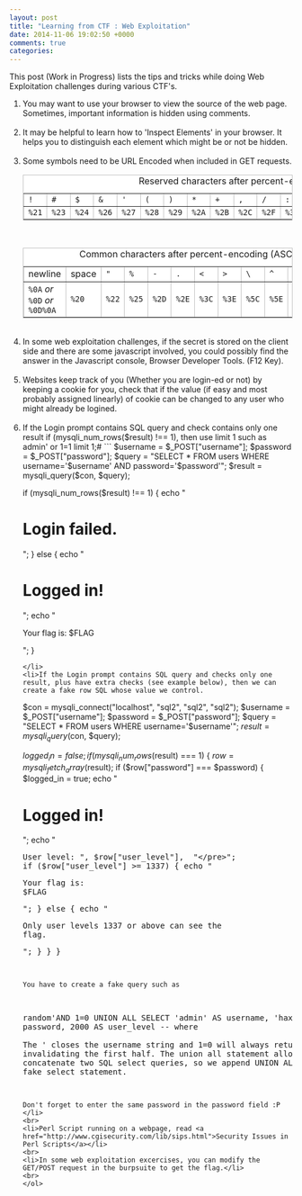 ```yaml
---
layout: post
title: "Learning from CTF : Web Exploitation"
date: 2014-11-06 19:02:50 +0000
comments: true
categories: 
---
```

This post (Work in Progress) lists the tips and tricks while doing Web Exploitation challenges during various CTF's.
<!-- more -->
<ol>
<li> You may want to use your browser to view the source of the web page. Sometimes, important information is hidden using comments.</li>
<br>
<li> It may be helpful to learn how to 'Inspect Elements' in your browser. It helps you to distinguish each element which might be or not be hidden. </li>
<br>
<li> Some symbols need to be URL Encoded when included in GET requests.
<br>
<table cellpadding="6px" border="1" style="border:1px solid #C0C0C0; border-collapse:collapse; background-color:white;">
<caption>Reserved characters after percent-encoding</caption>
<tr>
<td><code>!</code></td>
<td><code>#</code></td>
<td><code>$</code></td>
<td><code>&amp;</code></td>
<td><code>'</code></td>
<td><code>(</code></td>
<td><code>)</code></td>
<td><code>*</code></td>
<td><code>+</code></td>
<td><code>,</code></td>
<td><code>/</code></td>
<td><code>:</code></td>
<td><code>;</code></td>
<td><code>=</code></td>
<td><code>?</code></td>
<td><code>@</code></td>
<td><code>[</code></td>
<td><code>]</code></td>
</tr>
<tr>
<td><code>%21</code></td>
<td><code>%23</code></td>
<td><code>%24</code></td>
<td><code>%26</code></td>
<td><code>%27</code></td>
<td><code>%28</code></td>
<td><code>%29</code></td>
<td><code>%2A</code></td>
<td><code>%2B</code></td>
<td><code>%2C</code></td>
<td><code>%2F</code></td>
<td><code>%3A</code></td>
<td><code>%3B</code></td>
<td><code>%3D</code></td>
<td><code>%3F</code></td>
<td><code>%40</code></td>
<td><code>%5B</code></td>
<td><code>%5D</code></td>
</tr>
</table>
<br>
<table cellpadding="6px" border="1" style="border:1px solid #C0C0C0; border-collapse:collapse; background-color:white;">
<caption>Common characters after percent-encoding (ASCII or UTF-8 based)</caption>
<tr>
<td>newline</td>
<td>space</td>
<td><code>"</code></td>
<td><code>%</code></td>
<td><code>-</code></td>
<td><code>.</code></td>
<td><code>&lt;</code></td>
<td><code>&gt;</code></td>
<td><code>\</code></td>
<td><code>^</code></td>
<td><code>_</code></td>
<td><code>`</code></td>
<td><code>{</code></td>
<td><code>|</code></td>
<td><code>}</code></td>
<td><code>~</code></td>
</tr>
<tr>
<td><code>%0A</code> <i>or</i> <code>%0D</code> <i>or</i> <code>%0D%0A</code></td>
<td><code>%20</code></td>
<td><code>%22</code></td>
<td><code>%25</code></td>
<td><code>%2D</code></td>
<td><code>%2E</code></td>
<td><code>%3C</code></td>
<td><code>%3E</code></td>
<td><code>%5C</code></td>
<td><code>%5E</code></td>
<td><code>%5F</code></td>
<td><code>%60</code></td>
<td><code>%7B</code></td>
<td><code>%7C</code></td>
<td><code>%7D</code></td>
<td><code>%7E</code></td>
</tr>
</table>
</li>
<br>
<li> In some web exploitation challenges, if the secret is stored on the client side and there are some javascript involved, you could possibly find the answer in the Javascript console, Browser Developer Tools.  (F12 Key).</li>
<br>
<li>Websites keep track of you (Whether you are login-ed or not) by keeping a cookie for you, check that if the value (if easy and most probably assigned linearly) of cookie can be changed to any user who might already be logined.</li>
<br>
<li>If the Login prompt contains SQL query and check contains only one result if (mysqli_num_rows($result) !== 1), then use limit 1 such as admin' or 1=1 limit 1;#
```
$username = $_POST["username"];
$password = $_POST["password"];
$query = "SELECT * FROM users WHERE username='$username' AND password='$password'";
$result = mysqli_query($con, $query);

if (mysqli_num_rows($result) !== 1) {
  echo "<h1>Login failed.</h1>";
} else {
  echo "<h1>Logged in!</h1>";
  echo "<p>Your flag is: $FLAG</p>";
}
```
</li>
<li>If the Login prompt contains SQL query and checks only one result, plus have extra checks (see example below), then we can create a fake row SQL whose value we control.
```
$con = mysqli_connect("localhost", "sql2", "sql2", "sql2");
$username = $_POST["username"];
$password = $_POST["password"];
$query = "SELECT * FROM users WHERE username='$username'";
$result = mysqli_query($con, $query);

$logged_in = false;
if (mysqli_num_rows($result) === 1) {
  $row = mysqli_fetch_array($result);
  if ($row["password"] === $password) {
    $logged_in = true;
    echo "<h1>Logged in!</h1>";
    echo "<pre>User level: ", $row["user_level"],  "</pre>";
    if ($row["user_level"] >= 1337) {
      echo "<p>Your flag is: $FLAG</p>";
    } else {
      echo "<p>Only user levels 1337 or above can see the flag.</p>";
    }
  }
}
```
You have to create a fake query such as
```
random'AND 1=0 UNION ALL SELECT 'admin' AS username, 'hax' AS password, 2000 AS user_level --
where  
The ' closes the username string and 1=0 will always return false, invalidating the first half.
The union all statement allows us to concatenate two SQL select queries, so we append UNION ALL and then our fake select statement.
```
Don't forget to enter the same password in the password field :P
</li>
<br>
<li>Perl Script running on a webpage, read <a href="http://www.cgisecurity.com/lib/sips.html">Security Issues in Perl Scripts</a></li>
<br>
<li>In some web exploitation excercises, you can modify the GET/POST request in the burpsuite to get the flag.</li>
<br>
</ol>


